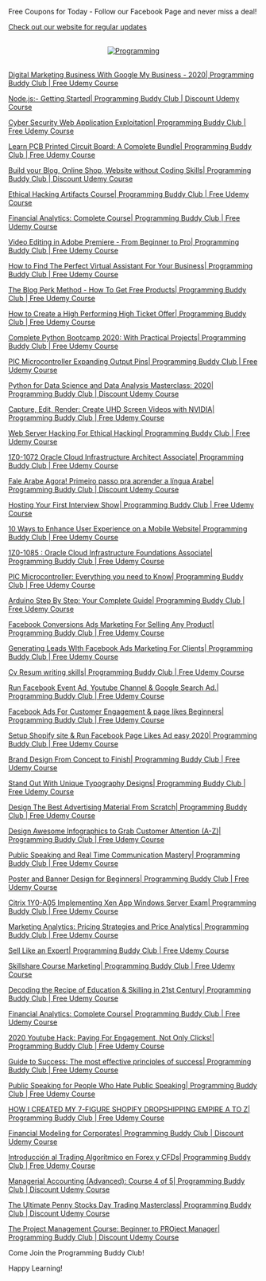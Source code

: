 Free Coupons for Today - Follow our Facebook Page and never miss a deal!

[Check out our website for regular updates](https://bit.ly/FreeOnlineCoursesGithub)

<p align=center>
  <br>
  <a href=https://bit.ly/FreeOnlineCoursesGithub target=_blank title=Programming Buddy Club Free Online Courses>
    <img src=https://i.imgur.com/aE2TLHF.png alt=Programming Buddy Club Free Online Courses>
  </a>
  <br>
  <br>
</p>

[Digital Marketing Business With Google My Business - 2020| Programming Buddy Club | Free Udemy Course](https://www.programmingbuddy.club/2020/06/digital-marketing-business-with-google.html)

[Node.js:- Getting Started| Programming Buddy Club | Discount Udemy Course](https://www.programmingbuddy.club/2020/06/nodejs-getting-started-programming.html)

[Cyber Security Web Application Exploitation| Programming Buddy Club | Free Udemy Course](https://www.programmingbuddy.club/2020/06/cyber-security-web-application.html)

[Learn PCB Printed Circuit Board: A Complete Bundle| Programming Buddy Club | Free Udemy Course](https://www.programmingbuddy.club/2020/06/learn-pcb-printed-circuit-board.html)

[Build your Blog, Online Shop, Website without Coding Skills| Programming Buddy Club | Discount Udemy Course](https://www.programmingbuddy.club/2020/06/build-your-blog-online-shop-website.html)

[Ethical Hacking Artifacts Course| Programming Buddy Club | Free Udemy Course](https://www.programmingbuddy.club/2020/06/ethical-hacking-artifacts-course.html)

[Financial Analytics: Complete Course| Programming Buddy Club | Free Udemy Course](https://www.programmingbuddy.club/2020/06/financial-analytics-complete-course_30.html)

[Video Editing in Adobe Premiere - From Beginner to Pro| Programming Buddy Club | Free Udemy Course](https://www.programmingbuddy.club/2020/06/video-editing-in-adobe-premiere-from.html)

[How to Find The Perfect Virtual Assistant For Your Business| Programming Buddy Club | Free Udemy Course](https://www.programmingbuddy.club/2020/06/how-to-find-perfect-virtual-assistant.html)

[The Blog Perk Method - How To Get Free Products| Programming Buddy Club | Free Udemy Course](https://www.programmingbuddy.club/2020/03/the-blog-perk-method-how-to-get-free.html)

[How to Create a High Performing High Ticket Offer| Programming Buddy Club | Free Udemy Course](https://www.programmingbuddy.club/2020/06/how-to-create-high-performing-high.html)

[Complete Python Bootcamp 2020: With Practical Projects| Programming Buddy Club | Free Udemy Course](https://www.programmingbuddy.club/2020/06/complete-python-bootcamp-2020-with.html)

[PIC Microcontroller Expanding Output Pins| Programming Buddy Club | Free Udemy Course](https://www.programmingbuddy.club/2020/06/pic-microcontroller-expanding-output.html)

[Python for Data Science and Data Analysis Masterclass: 2020| Programming Buddy Club | Discount Udemy Course](https://www.programmingbuddy.club/2020/06/python-for-data-science-and-data.html)

[Capture, Edit, Render: Create UHD Screen Videos with NVIDIA| Programming Buddy Club | Free Udemy Course](https://www.programmingbuddy.club/2020/06/capture-edit-render-create-uhd-screen.html)

[Web Server Hacking For Ethical Hacking| Programming Buddy Club | Free Udemy Course](https://www.programmingbuddy.club/2020/06/web-server-hacking-for-ethical-hacking.html)

[1Z0-1072 Oracle Cloud Infrastructure Architect Associate| Programming Buddy Club | Free Udemy Course](https://www.programmingbuddy.club/2020/06/1z0-1072-oracle-cloud-infrastructure.html)

[Fale Arabe Agora! Primeiro passo pra aprender a língua Arabe| Programming Buddy Club | Discount Udemy Course](https://www.programmingbuddy.club/2020/06/fale-arabe-agora-primeiro-passo-pra.html)

[Hosting Your First Interview Show| Programming Buddy Club | Free Udemy Course](https://www.programmingbuddy.club/2020/06/hosting-your-first-interview-show.html)

[10 Ways to Enhance User Experience on a Mobile Website| Programming Buddy Club | Free Udemy Course](https://www.programmingbuddy.club/2020/06/10-ways-to-enhance-user-experience-on.html)

[1Z0-1085 : Oracle Cloud Infrastructure Foundations Associate| Programming Buddy Club | Free Udemy Course](https://www.programmingbuddy.club/2020/06/1z0-1085-oracle-cloud-infrastructure.html)

[PIC Microcontroller: Everything you need to Know| Programming Buddy Club | Free Udemy Course](https://www.programmingbuddy.club/2020/06/pic-microcontroller-everything-you-need.html)

[Arduino Step By Step: Your Complete Guide| Programming Buddy Club | Free Udemy Course](https://www.programmingbuddy.club/2020/06/arduino-step-by-step-your-complete_30.html)

[Facebook Conversions Ads Marketing For Selling Any Product| Programming Buddy Club | Free Udemy Course](https://www.programmingbuddy.club/2020/04/facebook-ads-for-dropshipping-ecommerce.html)

[Generating Leads WIth Facebook Ads Marketing For Clients| Programming Buddy Club | Free Udemy Course](https://www.programmingbuddy.club/2020/01/facebook-ads-for-lead-generation-easy.html)

[Cv
Resum
writing skills| Programming Buddy Club | Free Udemy Course](https://www.programmingbuddy.club/2020/06/cv-resume-writing-skills-programming.html)

[Run Facebook Event Ad, Youtube Channel & Google Search Ad.| Programming Buddy Club | Free Udemy Course](https://www.programmingbuddy.club/2020/01/start-vlogging-youtube-channel-edit.html)

[Facebook Ads For Customer Engagement & page likes Beginners| Programming Buddy Club | Free Udemy Course](https://www.programmingbuddy.club/2020/04/grow-fan-page-with-facebook-marketing.html)

[Setup Shopify site & Run Facebook Page Likes Ad easy 2020| Programming Buddy Club | Free Udemy Course](https://www.programmingbuddy.club/2020/04/build-shopify-website-run-facebook-page.html)

[Brand Design From Concept to Finish| Programming Buddy Club | Free Udemy Course](https://www.programmingbuddy.club/2019/12/brand-design-from-concept-to-finish.html)

[Stand Out With Unique Typography Designs| Programming Buddy Club | Free Udemy Course](https://www.programmingbuddy.club/2020/02/stand-out-with-unique-typography.html)

[Design The Best Advertising Material From Scratch| Programming Buddy Club | Free Udemy Course](https://www.programmingbuddy.club/2020/01/design-best-advertising-material-from.html)

[Design Awesome Infographics to Grab Customer Attention (A-Z)| Programming Buddy Club | Free Udemy Course](https://www.programmingbuddy.club/2019/12/design-awesome-infographics-to-grab.html)

[Public Speaking and Real Time Communication Mastery| Programming Buddy Club | Free Udemy Course](https://www.programmingbuddy.club/2020/01/public-speaking-and-real-time.html)

[Poster and Banner Design for Beginners| Programming Buddy Club | Free Udemy Course](https://www.programmingbuddy.club/2020/01/design-holiday-posters-and-banners.html)

[Citrix 1Y0-A05 Implementing Xen App Windows Server Exam| Programming Buddy Club | Free Udemy Course](https://www.programmingbuddy.club/2020/06/citrix-1y0-a05-implementing-xen-app.html)

[Marketing Analytics: Pricing Strategies and Price Analytics| Programming Buddy Club | Free Udemy Course](https://www.programmingbuddy.club/2020/03/marketing-analytics-pricing-strategies.html)

[Sell Like an Expert| Programming Buddy Club | Free Udemy Course](https://www.programmingbuddy.club/2020/03/sell-like-expert-programming-buddy-club.html)

[Skillshare Course Marketing| Programming Buddy Club | Free Udemy Course](https://www.programmingbuddy.club/2020/02/skillshare-course-marketing-programming.html)

[Decoding the Recipe of Education & Skilling in 21st Century| Programming Buddy Club | Free Udemy Course](https://www.programmingbuddy.club/2020/05/decoding-recipe-of-education-skilling.html)

[Financial Analytics: Complete Course| Programming Buddy Club | Free Udemy Course](https://www.programmingbuddy.club/2020/06/financial-analytics-complete-course.html)

[2020 Youtube Hack: Paying For Engagement, Not Only Clicks!| Programming Buddy Club | Free Udemy Course](https://www.programmingbuddy.club/2020/05/2020-youtube-hack-paying-for-engagement.html)

[Guide to Success: The most effective principles of success| Programming Buddy Club | Free Udemy Course](https://www.programmingbuddy.club/2020/05/guide-to-success-most-effective.html)

[Public Speaking for People Who Hate Public Speaking| Programming Buddy Club | Free Udemy Course](https://www.programmingbuddy.club/2020/06/public-speaking-for-people-who-hate.html)

[HOW I CREATED MY 7-FIGURE SHOPIFY DROPSHIPPING EMPIRE A TO Z| Programming Buddy Club | Free Udemy Course](https://www.programmingbuddy.club/2020/05/how-i-created-my-7-figure-shopify.html)

[Financial Modeling for Corporates| Programming Buddy Club | Discount Udemy Course](https://www.programmingbuddy.club/2020/06/financial-modeling-for-corporates.html)

[Introducción al Trading Algorítmico en Forex y CFDs| Programming Buddy Club | Free Udemy Course](https://www.programmingbuddy.club/2020/06/introduccion-al-trading-algoritmico-en.html)

[Managerial Accounting (Advanced): Course 4 of 5| Programming Buddy Club | Discount Udemy Course](https://www.programmingbuddy.club/2020/06/managerial-accounting-advanced-course-4.html)

[The Ultimate Penny Stocks Day Trading Masterclass| Programming Buddy Club | Discount Udemy Course](https://www.programmingbuddy.club/2020/06/the-ultimate-penny-stocks-day-trading.html)

[The Project Management Course: Beginner to PROject Manager| Programming Buddy Club | Discount Udemy Course](https://www.programmingbuddy.club/2020/05/the-project-management-course-beginner.html)

Come Join the Programming Buddy Club!

Happy Learning!
